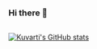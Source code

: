 ### Hi there 👋
![<img src="image.png" width="100%"/>](https://c.tenor.com/kpElBQWusCQAAAAC/magic-power.gif "power gif")


[![Kuvarti's GitHub stats](https://github-readme-stats.vercel.app/api?username=kuvarti&show_icons=true&theme=radical)](https://github.com/kuvarti/github-readme-stats)


<!--
**kuvarti/kuvarti** is a ✨ _special_ ✨ repository because its `README.md` (this file) appears on your GitHub profile.

Here are some ideas to get you started:

- 🔭 I’m currently working on ...
- 🌱 I’m currently learning ...
- 👯 I’m looking to collaborate on ...
- 🤔 I’m looking for help with ...
- 💬 Ask me about ...
- 📫 How to reach me: ...
- 😄 Pronouns: ...
- ⚡ Fun fact: ...
-->
